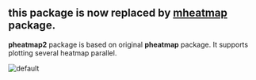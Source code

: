 
## this package is now replaced by [**mheatmap**](https://github.com/jokergoo/mheatmap/) package.

**pheatmap2** package is based on original **pheatmap** package. It supports plotting several heatmap parallel.

![default](https://cloud.githubusercontent.com/assets/449218/5553797/e19f0e56-8c2f-11e4-881f-02666e55fd9c.png)
